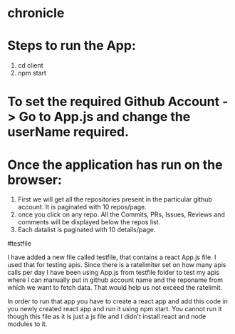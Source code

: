 # chronicle

# Steps to run the App:
1. cd client
2. npm start

# To set the required Github Account -> Go to App.js and change the userName required.
# Once the application has run on the browser:
1. First we will get all the repositories present in the particular github account. It is paginated with 10 repos/page.
2. once you click on any repo. All the Commits, PRs, Issues, Reviews and comments will be displayed below the repos list.
3. Each datalist is paginated with 10 details/page.

#testfile

I have added a new file called testfile, that contains a react App.js file.
I used that for testing apis. Since there is a ratelimiter set on how many apis calls per day I have been using App.js from testfile folder to test my apis where I can manually put in github account name and the reponame from which we want to fetch data. That would help us not exceed the ratelimit.

In order to run that app you have to create a react app and add this code in you newly created react app and run it using npm start.
You cannot run it though this file as it is just a js file and I didn't install react and node modules to it.
